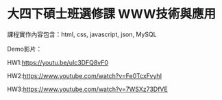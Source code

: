 # 大四下碩士班選修課 WWW技術與應用
課程實作內容包含：html, css, javascript, json, MySQL

Demo影片：

HW1:https://youtu.be/uIc3DFQ8vF0

HW2:https://www.youtube.com/watch?v=Fe0TcxFvyhI

HW3:https://www.youtube.com/watch?v=7WSXz73DfVE
